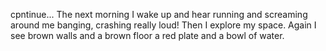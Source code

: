 cpntinue...
The next morning I wake up and hear running and screaming around me banging, crashing really loud! Then I explore my space. Again I see brown walls and a brown floor a red plate and a bowl of water.